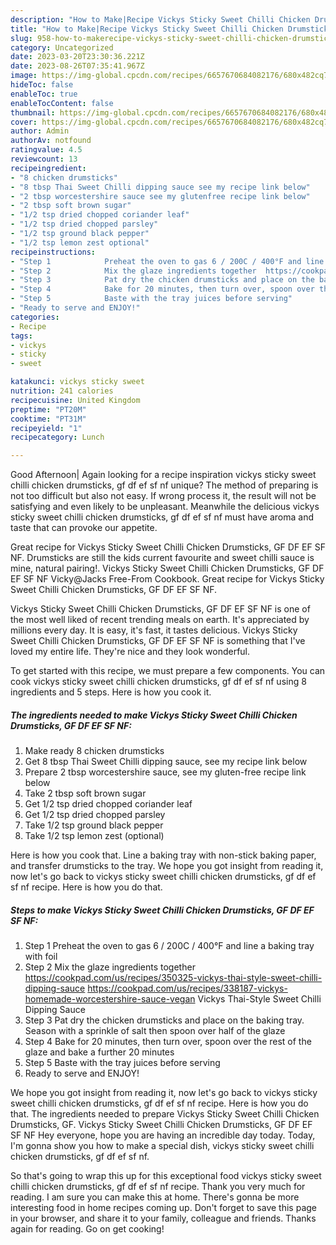 ```yaml
---
description: "How to Make|Recipe Vickys Sticky Sweet Chilli Chicken Drumsticks, GF DF EF SF NF {That is Simple"
title: "How to Make|Recipe Vickys Sticky Sweet Chilli Chicken Drumsticks, GF DF EF SF NF {That is Simple"
slug: 958-how-to-makerecipe-vickys-sticky-sweet-chilli-chicken-drumsticks-gf-df-ef-sf-nf-that-is-simple
category: Uncategorized
date: 2023-03-20T23:30:36.221Z
date: 2023-08-26T07:35:41.967Z
image: https://img-global.cpcdn.com/recipes/6657670684082176/680x482cq70/vickys-sticky-sweet-chilli-chicken-drumsticks-gf-df-ef-sf-nf-recipe-main-photo.jpg
hideToc: false
enableToc: true
enableTocContent: false
thumbnail: https://img-global.cpcdn.com/recipes/6657670684082176/680x482cq70/vickys-sticky-sweet-chilli-chicken-drumsticks-gf-df-ef-sf-nf-recipe-main-photo.jpg
cover: https://img-global.cpcdn.com/recipes/6657670684082176/680x482cq70/vickys-sticky-sweet-chilli-chicken-drumsticks-gf-df-ef-sf-nf-recipe-main-photo.jpg
author: Admin
authorAv: notfound
ratingvalue: 4.5
reviewcount: 13
recipeingredient:
- "8 chicken drumsticks"
- "8 tbsp Thai Sweet Chilli dipping sauce see my recipe link below"
- "2 tbsp worcestershire sauce see my glutenfree recipe link below"
- "2 tbsp soft brown sugar"
- "1/2 tsp dried chopped coriander leaf"
- "1/2 tsp dried chopped parsley"
- "1/2 tsp ground black pepper"
- "1/2 tsp lemon zest optional"
recipeinstructions:
- "Step 1            Preheat the oven to gas 6 / 200C / 400°F and line a baking tray with foil"
- "Step 2            Mix the glaze ingredients together  https://cookpad.com/us/recipes/350325-vickys-thai-style-sweet-chilli-dipping-sauce https://cookpad.com/us/recipes/338187-vickys-homemade-worcestershire-sauce-vegan                                             Vickys Thai-Style Sweet Chilli Dipping Sauce"
- "Step 3            Pat dry the chicken drumsticks and place on the baking tray. Season with a sprinkle of salt then spoon over half of the glaze"
- "Step 4            Bake for 20 minutes, then turn over, spoon over the rest of the glaze and bake a further 20 minutes"
- "Step 5            Baste with the tray juices before serving"
- "Ready to serve and ENJOY!"
categories:
- Recipe
tags:
- vickys
- sticky
- sweet

katakunci: vickys sticky sweet 
nutrition: 241 calories
recipecuisine: United Kingdom
preptime: "PT20M"
cooktime: "PT31M"
recipeyield: "1"
recipecategory: Lunch

---
```



Good Afternoon| Again looking for a recipe inspiration vickys sticky sweet chilli chicken drumsticks, gf df ef sf nf unique? The method of preparing is not too difficult but also not easy. If wrong process it, the result will not be satisfying and even likely to be unpleasant. Meanwhile the delicious vickys sticky sweet chilli chicken drumsticks, gf df ef sf nf must have aroma and taste that can provoke our appetite.





Great recipe for Vickys Sticky Sweet Chilli Chicken Drumsticks, GF DF EF SF NF. Drumsticks are still the kids current favourite and sweet chilli sauce is mine, natural pairing!. Vickys Sticky Sweet Chilli Chicken Drumsticks, GF DF EF SF NF Vicky@Jacks Free-From Cookbook. Great recipe for Vickys Sticky Sweet Chilli Chicken Drumsticks, GF DF EF SF NF.

Vickys Sticky Sweet Chilli Chicken Drumsticks, GF DF EF SF NF is one of the most well liked of recent trending meals on earth. It's appreciated by millions every day. It is easy, it's fast, it tastes delicious. Vickys Sticky Sweet Chilli Chicken Drumsticks, GF DF EF SF NF is something that I've loved my entire life. They're nice and they look wonderful.


To get started with this recipe, we must prepare a few components. You can cook vickys sticky sweet chilli chicken drumsticks, gf df ef sf nf using 8 ingredients and 5 steps. Here is how you cook it.

<!--inarticleads1-->

##### The ingredients needed to make Vickys Sticky Sweet Chilli Chicken Drumsticks, GF DF EF SF NF:

1. Make ready 8 chicken drumsticks
1. Get 8 tbsp Thai Sweet Chilli dipping sauce, see my recipe link below
1. Prepare 2 tbsp worcestershire sauce, see my gluten-free recipe link below
1. Take 2 tbsp soft brown sugar
1. Get 1/2 tsp dried chopped coriander leaf
1. Get 1/2 tsp dried chopped parsley
1. Take 1/2 tsp ground black pepper
1. Take 1/2 tsp lemon zest (optional)


Here is how you cook that. Line a baking tray with non-stick baking paper, and transfer drumsticks to the tray. We hope you got insight from reading it, now let&#39;s go back to vickys sticky sweet chilli chicken drumsticks, gf df ef sf nf recipe. Here is how you do that. 

<!--inarticleads2-->

##### Steps to make Vickys Sticky Sweet Chilli Chicken Drumsticks, GF DF EF SF NF:

1. Step 1            Preheat the oven to gas 6 / 200C / 400°F and line a baking tray with foil
1. Step 2            Mix the glaze ingredients together  https://cookpad.com/us/recipes/350325-vickys-thai-style-sweet-chilli-dipping-sauce https://cookpad.com/us/recipes/338187-vickys-homemade-worcestershire-sauce-vegan                                             Vickys Thai-Style Sweet Chilli Dipping Sauce
1. Step 3            Pat dry the chicken drumsticks and place on the baking tray. Season with a sprinkle of salt then spoon over half of the glaze
1. Step 4            Bake for 20 minutes, then turn over, spoon over the rest of the glaze and bake a further 20 minutes
1. Step 5            Baste with the tray juices before serving
1. Ready to serve and ENJOY!

We hope you got insight from reading it, now let&#39;s go back to vickys sticky sweet chilli chicken drumsticks, gf df ef sf nf recipe. Here is how you do that. The ingredients needed to prepare Vickys Sticky Sweet Chilli Chicken Drumsticks, GF. Vickys Sticky Sweet Chilli Chicken Drumsticks, GF DF EF SF NF Hey everyone, hope you are having an incredible day today. Today, I&#39;m gonna show you how to make a special dish, vickys sticky sweet chilli chicken drumsticks, gf df ef sf nf. 

So that's going to wrap this up for this exceptional food vickys sticky sweet chilli chicken drumsticks, gf df ef sf nf recipe. Thank you very much for reading. I am sure you can make this at home. There's gonna be more interesting food in home recipes coming up. Don't forget to save this page in your browser, and share it to your family, colleague and friends. Thanks again for reading. Go on get cooking!
